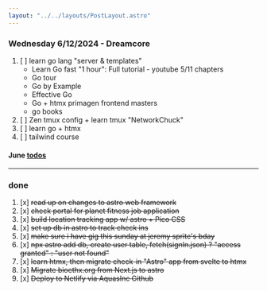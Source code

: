 ```yaml
---
layout: "../../layouts/PostLayout.astro"
---
```


### Wednesday 6/12/2024 - Dreamcore

1. [ ] learn go lang "server & templates"
    - Learn Go fast "1 hour": Full tutorial - youtube 5/11 chapters
    - Go tour
    - Go by Example
    - Effective Go
    - Go + htmx primagen frontend masters
    - go books
2. [ ] Zen tmux config + learn tmux "NetworkChuck"
3. [ ] learn go + htmx
4. [ ] tailwind course


#### June [todos](/posts/june)

---
### done

1. [x] ~~read up on changes to astro web framework~~
2. [x] ~~check portal for planet fitness job application~~
3. [x] ~~build location tracking app w/ astro + Pico CSS~~
4. [x]  ~~set up db in astro to track check ins~~
5. [x]  ~~make sure i have gig this sunday at jeremy sprite's bday~~
6. [x] ~~npx astro add db, create user table, fetch(signIn.json) ? "access granted" : "user not found"~~
7. [x] ~~learn htmx, then migrate check-in "Astro" app from svelte to htmx~~
8. [x] ~~Migrate bioethx.org from Next.js to astro~~
9. [x] ~~Deploy to Netlify via AquasInc Github~~
